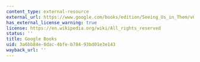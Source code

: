```yaml
---
content_type: external-resource
external_url: https://www.google.com/books/edition/Seeing_Us_in_Them/vQEbEAAAQBAJ?hl=en&gbpv=1
has_external_license_warning: true
license: https://en.wikipedia.org/wiki/All_rights_reserved
status: ''
title: Google Books
uid: 3a6bb84e-0dac-4bfe-b784-93bd01e3e143
wayback_url: ''
---
```


